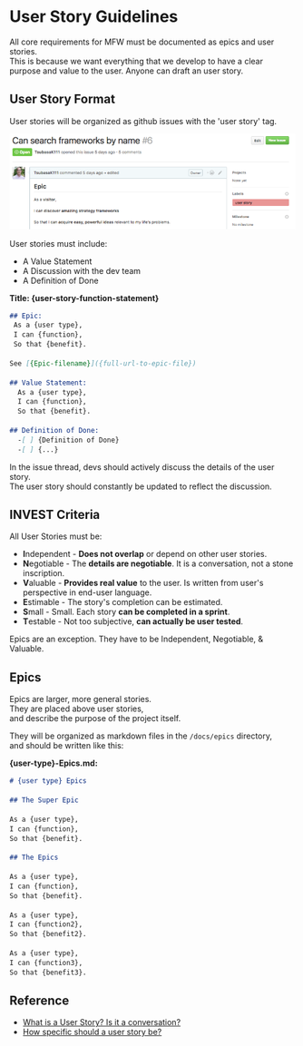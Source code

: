 # User Story Guidelines

All core requirements for MFW must be documented as epics and user stories.  
This is because we want everything that we develop to have a clear purpose and value to the user.
Anyone can draft an user story.

## User Story Format

User stories will be organized as github issues with the 'user story' tag.

![an user story issue](images/user-story-issue.png)

User stories must include:
* A Value Statement
* A Discussion with the dev team
* A Definition of Done

**Title: {user-story-function-statement}**
```markdown
## Epic:
 As a {user type},  
 I can {function},  
 So that {benefit}.

See [{Epic-filename}]({full-url-to-epic-file})

## Value Statement:
  As a {user type},  
  I can {function},  
  So that {benefit}.

## Definition of Done:  
  -[ ] {Definition of Done}
  -[ ] {...}
```

In the issue thread, devs should actively discuss the details of the user story.  
The user story should constantly be updated to reflect the discussion.

## INVEST Criteria

All User Stories must be:

- **I**ndependent - **Does not overlap** or depend on other user stories.
- **N**egotiable  - The **details are negotiable**. It is a conversation, not a stone inscription.
- **V**aluable    - **Provides real value** to the user. Is written from user's perspective in end-user language.
- **E**stimable   - The story's completion can be estimated.
- **S**mall       - Small. Each story **can be completed in a sprint**.
- **T**estable    - Not too subjective, **can actually be user tested**.

Epics are an exception. They have to be Independent, Negotiable, & Valuable.

## Epics

Epics are larger, more general stories.  
They are placed above user stories,  
and describe the purpose of the project itself.

They will be organized as markdown files in the `/docs/epics` directory,  
and should be written like this:

**{user-type}-Epics.md:**
```markdown
# {user type} Epics

## The Super Epic

As a {user type},  
I can {function},  
So that {benefit}.

## The Epics

As a {user type},  
I can {function},  
So that {benefit}.

As a {user type},  
I can {function2},  
So that {benefit2}.

As a {user type},  
I can {function3},  
So that {benefit3}.
```

## Reference

- [What is a User Story? Is it a conversation?](https://www.mountaingoatsoftware.com/agile/user-stories)
- [How specific should a user story be?]( https://help.rallydev.com/writing-great-user-story)
